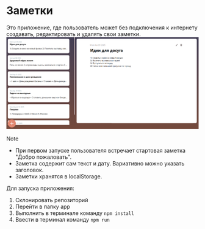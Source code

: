 # Заметки
Это приложение, где пользователь может без подключения к интернету создавать, редактировать и удалять свои заметки.
![Иллюстрация к проекту](https://github.com/polinaKoroleva05/notes/blob/main/app/public/mainScreen.png)

> [!NOTE] 
> - При первом запуске пользователя встречает стартовая заметка "Добро пожаловать".
> - Заметка содержит сам текст и дату. Вариативно можно указать заголовок.
> - Заметки хранятся в localStorage.

Для запуска приложения:
1. Склонировать репозиторий
2. Перейти в папку app
3. Выполнить в терминале команду `npm install`
4. Ввести в терминал команду `npm run`

